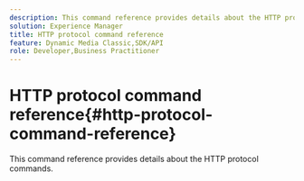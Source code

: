 ```yaml
---
description: This command reference provides details about the HTTP protocol commands.
solution: Experience Manager
title: HTTP protocol command reference
feature: Dynamic Media Classic,SDK/API
role: Developer,Business Practitioner
---
```


# HTTP protocol command reference{#http-protocol-command-reference}

This command reference provides details about the HTTP protocol commands.

